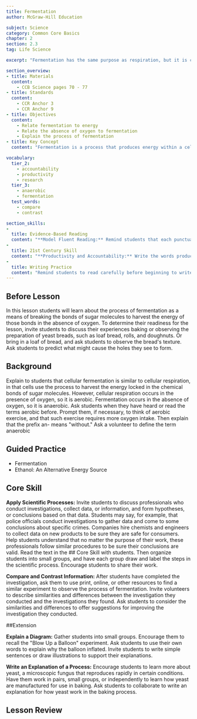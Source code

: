 ```yaml
---
title: Fermentation
author: McGraw-Hill Education

subject: Science
category: Common Core Basics
chapter: 2
section: 2.3
tag: Life Science

excerpt: "Fermentation has the same purpose as respiration, but it is conducted in the absence of oxygen. It yields fewer molecules of ATP, making it less efficient than respiration."

section_overview:
- title: Materials
  content:
    - CCB Science pages 70 - 77
- title: Standards
  content:
    - CCR Anchor 3
    - CCR Anchor 9
- title: Objectives
  content:
    - Relate fermentation to energy
    - Relate the absence of oxygen to fermentation
    - Explain the process of fermentation
- title: Key Concept
  content: "Fermentation is a process that produces energy within a cell in the absence of oxygen."

vocabulary:
  tier_2:
    - accountability
    - productivity
    - research
  tier_3:
    - anaerobic
    - fermentation
  test_words:
    - compare
    - contrast

section_skills:
-
  title: Evidence-Based Reading
  content: "**Model Fluent Reading:** Remind students that each punctuation mark in a text serves a purpose. Review the first paragraph on page 70 as a class, asking students to identify the places where commas appear. Ask students what those commas tell a reader to do. Then ask students to listen as you read the paragraph aloud, first reading while ignoring the commas and then reading while acknowledging the commas. Afterward, ask students to describe the differences in what they heard. Invite volunteers to read the paragraph again, modeling fluent reading."
-
  title: 21st Century Skill
  content: "**Productivity and Accountability:** Write the words productivity and accountability on the board or on a chart. Ask students to explain what they think each word means. Guide their responses to help them understand that productivity is the effective use of time and resources to produce a result, and accountability is personal responsibility for making something happen. Encourage students to give examples of times they have been both productive and accountable. Then have them read the text and explain how their behaviors are similar to the behaviors of scientists."
-
  title: Writing Practice
  content: "Remind students to read carefully before beginning to write. Encourage them to think in terms of their own experiences as they write."
---
```

## Before Lesson

In this lesson students will learn about the process of fermentation as a means of breaking the bonds of sugar molecules to harvest the energy of those bonds in the absence of oxygen. To determine their readiness for the lesson, invite students to discuss their experiences baking or observing the preparation of yeast breads, such as loaf bread, rolls, and doughnuts. Or bring in a loaf of bread, and ask students to observe the bread's texture. Ask students to predict what might cause the holes they see to form.

## Background

Explain to students that cellular fermentation is similar to cellular respiration, in that cells use the process to harvest the energy locked in the chemical bonds of sugar molecules. However, cellular respiration occurs in the presence of oxygen, so it is aerobic. Fermentation occurs in the absence of oxygen, so it is anaerobic. Ask students when they have heard or read the terms aerobic before. Prompt them, if necessary, to think of aerobic exercise, and that such exercise requires more oxygen intake. Then explain that the prefix an- means "without." Ask a volunteer to define the term anaerobic

## Guided Practice

- Fermentation
- Ethanol: An Alternative Energy Source

## Core Skill

**Apply Scientific Processes:** Invite students to discuss professionals who conduct investigations, collect data, or information, and form hypotheses, or conclusions based on that data. Students may say, for example, that police officials conduct investigations to gather data and come to some conclusions about specific crimes. Companies hire chemists and engineers to collect data on new products to be sure they are safe for consumers. Help students understand that no matter the purpose of their work, these professionals follow similar procedures to be sure their conclusions are valid. Read the text in the ## Core Skill with students. Then organize students into small groups, and have each group draw and label the steps in the scientific process. Encourage students to share their work.

**Compare and Contrast Information:** After students have completed the investigation, ask them to use print, online, or other resources to find a similar experiment to observe the process of fermentation. Invite volunteers to describe similarities and differences between the investigation they conducted and the investigations they found. Ask students to consider the similarities and differences to offer suggestions for improving the investigation they conducted.

##Extension

**Explain a Diagram:** Gather students into small groups. Encourage them to recall the "Blow Up a Balloon" experiment. Ask students to use their own words to explain why the balloon inflated. Invite students to write simple sentences or draw illustrations to support their explanations.

**Write an Explanation of a Process:** Encourage students to learn more about yeast, a microscopic fungus that reproduces rapidly in certain conditions. Have them work in pairs, small groups, or independently to learn how yeast are manufactured for use in baking. Ask students to collaborate to write an explanation for how yeast work in the baking process.

## Lesson Review
